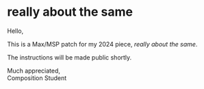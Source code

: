 # really about the same

Hello,

This is a Max/MSP patch for my 2024 piece, *really about the same*.

The instructions will be made public shortly.

Much appreciated,  
Composition Student